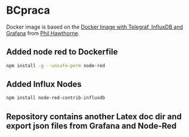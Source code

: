 # BCpraca
Docker image is based on the  [Docker Image with Telegraf, InfluxDB and Grafana](https://github.com/philhawthorne/docker-influxdb-grafana) from [Phil Hawthorne](https://github.com/philhawthorne).

## Added node red to Dockerfile
```sh
npm install -g --unsafe-perm node-red
```
## Added Influx Nodes
```sh
npm install node-red-contrib-influxdb
```
## Repository contains another Latex doc dir and export json files from Grafana and Node-Red


